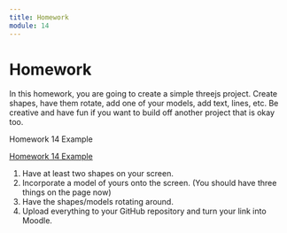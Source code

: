 ```yaml
---
title: Homework
module: 14
---
```


# Homework

In this homework, you are going to create a simple threejs project. Create shapes, have them rotate, add one of your models, add text, lines, etc. Be creative and have fun if you want to build off another project that is okay too.

Homework 14 Example

<a href="https://github.com/Montana-Media-Arts/441-WebTech-Spring2025-Examples/tree/main/Week%2014" target="_blank">Homework 14 Example</a>


1. Have at least two shapes on your screen.
2. Incorporate a model of yours onto the screen. (You should have three things on the page now)
3. Have the shapes/models rotating around.
4. Upload everything to your GitHub repository and turn your link into Moodle.
